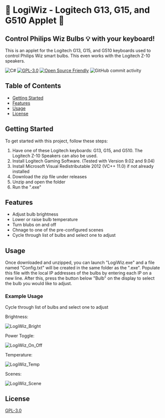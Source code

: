 # :high_brightness: LogiWiz - Logitech G13, G15, and G510 Applet :high_brightness:
## Control Philips Wiz Bulbs :bulb: with your keyboard!
This is an applet for the Logitech G13, G15, and G510 keyboards used to control Philips Wiz smart bulbs. This even works with the Logitech Z-10 speakers.

![C#](https://img.shields.io/badge/C%23-6600cc.svg)
[![GPL-3.0](https://img.shields.io/badge/License-GPL%203.0-yellow.svg)](https://www.gnu.org/licenses/gpl-3.0.en.html)
[![Open Source Friendly](https://img.shields.io/badge/Open%20Source%20Friendly-violet.svg)](https://open-source.org/)
![GitHub commit activity](https://img.shields.io/github/commit-activity/m/OLeDouxEt/LogiWiz_G15_LCD_Applet)


## Table of Contents

* [Getting Started](#getting-started)
* [Features](#features)
* [Usage](#usage)
* [License](#license)

## Getting Started

To get started with this project, follow these steps:

1. Have one of these Logitech keyboards: G13, G15, and G510. The Logitech Z-10 Speakers can also be used.
2. Install Logitech Gaming Software. (Tested with Version 9.02 and 9.04)
3. Install Microsoft Visual Redistributable 2012 (VC++ 11.0) if not already installed
4. Download the zip file under releases
5. Unzip and open the folder
6. Run the ".exe"

## Features

* Adjust bulb brightness
* Lower or raise bulb temperature
* Turn blubs on and off
* Chnage to one of the pre-configured scenes
* Cycle through list of bulbs and select one to adjust

## Usage
Once downloaded and unzipped, you can launch "LogiWiz.exe" and a file named "Config.txt" will be created in the same folder as the ".exe".
Populate this file with the local IP addresses of the bulbs by entering each IP on a new line. After this, press the button below "Bulb" on the display to select the bulb you would like to adjust.

### Example Usage
<!--To use this project, simply run the application and follow the instructions in the console.-->
Cycle through list of bulbs and select one to adjust

Brightness:

![LogiWiz_Bright](https://github.com/user-attachments/assets/90d963c1-4da9-44c7-a9d4-5b815d631af8)

Power Toggle:

![LogiWiz_On_Off](https://github.com/user-attachments/assets/08fcb0ce-d3e1-4ad8-aeee-f5d327e7bedc)

Temperature:

![LogiWiz_Temp](https://github.com/user-attachments/assets/8810126a-c9ae-4cb8-a311-92e1093225db)

Scenes:

![LogiWiz_Scene](https://github.com/user-attachments/assets/e1788db3-a571-499e-936c-1bb8a0ef649a)


## License

[GPL-3.0](https://github.com/OLeDouxEt/LogiWiz_G15_LCD_Applet/blob/main/LICENSE)
